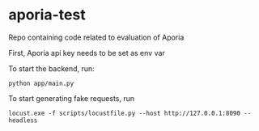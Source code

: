# aporia-test
Repo containing code related to evaluation of Aporia

First, Aporia api key needs to be set as env var


To start the backend, run:
```
python app/main.py
```

To start generating fake requests, run
```
locust.exe -f scripts/locustfile.py --host http://127.0.0.1:8090 --headless
```